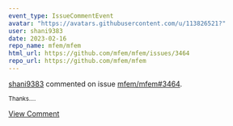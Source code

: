 ```yaml
---
event_type: IssueCommentEvent
avatar: "https://avatars.githubusercontent.com/u/113826521?"
user: shani9383
date: 2023-02-16
repo_name: mfem/mfem
html_url: https://github.com/mfem/mfem/issues/3464
repo_url: https://github.com/mfem/mfem
---
```


<a href='https://github.com/shani9383' target='_blank'>shani9383</a> commented on issue <a href='https://github.com/mfem/mfem/issues/3464' target='_blank'>mfem/mfem#3464</a>.

<small>Thanks....</small>

<a href='https://github.com/mfem/mfem/issues/3464' target='_blank'>View Comment</a>